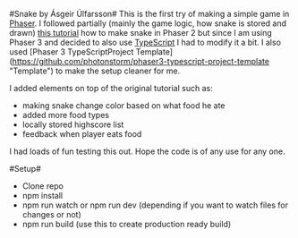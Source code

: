 #Snake by Ásgeir Úlfarsson#
This is the first try of making a simple game in [Phaser](https://phaser.io/ "Phaser").
I followed partially (mainly the game logic, how snake is stored and drawn) [this tutorial](https://tutorialzine.com/2015/06/making-your-first-html5-game-with-phaser "tutorial") how to make snake in Phaser 2 but since I am using Phaser 3 and decided to also use [TypeScript](https://www.typescriptlang.org/ "TypeScript") I had to modify it a bit.
I also used [Phaser 3 TypeScriptProject Template] (https://github.com/photonstorm/phaser3-typescript-project-template "Template") to make the setup cleaner for me.

I added elements on top of the original tutorial such as:
* making snake change color based on what food he ate
* added more food types
* locally stored highscore list
* feedback when player eats food

I had loads of fun testing this out. Hope the code is of any use for any one.

#Setup#
* Clone repo
* npm install
* npm run watch or npm run dev (depending if you want to watch files for changes or not)
* npm run build (use this to create production ready build)